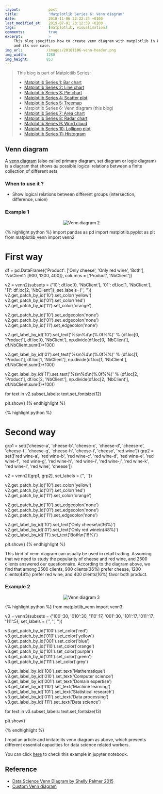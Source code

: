 ```yaml
---
layout:             post
title:              "Matplotlib Series 6: Venn diagram"
date:               2018-11-06 22:22:34 +0100
last_modified_at:   2019-07-01 23:12:59 +0200
tags:               [matplotlib, visualisation]
comments:           true
excerpt:            >
    This blog specifies how to create venn diagram with matplotlib in Python,
    and its use case.
img_url:           /images/20181106-venn-header.png
img_width:         1280
img_height:        853
---
```


> This blog is part of Matplotlib Series:
> * [Matplotlib Series 1: Bar chart][series1]
> * [Matplotlib Series 2: Line chart][series2]
> * [Matplotlib Series 3: Pie chart][series3]
> * [Matplotlib Series 4: Scatter plot][series4]
> * [Matplotlib Series 5: Treemap][series5]
> * Matplotlib Series 6: Venn diagram (this blog)
> * [Matplotlib Series 7: Area chart][series7]
> * [Matplotlib Series 8: Radar chart][series8]
> * [Matplotlib Series 9: Word cloud][series9]
> * [Matplotlib Series 10: Lollipop plot][series10]
> * [Matplotlib Series 11: Histogram][series11]

## Venn diagram
A [venn diagram][venn diagram] (also called primary diagram, set diagram or
logic diagram) is a diagram that shows _all_ possible logical relations between
a finite collection of different sets.

### When to use it ?
- Show logical relations between different groups (intersection, difference, union)

### Example 1
<p align="center">
  <img alt="Venn diagram 2"
  src="{{ site.baseurl }}/images/20181106-venn2.png"/>
</p>

{% highlight python %}
import pandas as pd
import matplotlib.pyplot as plt
from matplotlib_venn import venn2

# First way
df = pd.DataFrame({'Product': ['Only cheese', 'Only red wine', 'Both'],
                   'NbClient': [900, 1200, 400]},
                  columns = ['Product', 'NbClient'])

v2 = venn2(subsets = {'10': df.loc[0, 'NbClient'],
                      '01': df.loc[1, 'NbClient'],
                      '11': df.loc[2, 'NbClient']},
           set_labels=('', ''))
v2.get_patch_by_id('10').set_color('yellow')
v2.get_patch_by_id('01').set_color('red')
v2.get_patch_by_id('11').set_color('orange')

v2.get_patch_by_id('10').set_edgecolor('none')
v2.get_patch_by_id('01').set_edgecolor('none')
v2.get_patch_by_id('11').set_edgecolor('none')

v2.get_label_by_id('10').set_text('%s\n%d\n(%.0f%%)' % (df.loc[0, 'Product'],
                                                        df.loc[0, 'NbClient'],
                                                        np.divide(df.loc[0, 'NbClient'],
                                                                  df.NbClient.sum())*100))

v2.get_label_by_id('01').set_text('%s\n%d\n(%.0f%%)' % (df.loc[1, 'Product'],
                                                        df.loc[1, 'NbClient'],
                                                        np.divide(df.loc[1, 'NbClient'],
                                                                  df.NbClient.sum())*100))

v2.get_label_by_id('11').set_text('%s\n%d\n(%.0f%%)' % (df.loc[2, 'Product'],
                                                        df.loc[2, 'NbClient'],
                                                        np.divide(df.loc[2, 'NbClient'],
                                                                  df.NbClient.sum())*100))

for text in v2.subset_labels:
    text.set_fontsize(12)

plt.show()
{% endhighlight %}

{% highlight python %}
# Second way
grp1 = set(['cheese-a', 'cheese-b', 'cheese-c', 'cheese-d',
            'cheese-e', 'cheese-f', 'cheese-g', 'cheese-h',
            'cheese-i', 'cheese', 'red wine'])
grp2 = set(['red wine-a', 'red wine-b', 'red wine-c', 'red wine-d',
            'red wine-e', 'red wine-f', 'red wine-g', 'red wine-h',
            'red wine-i', 'red wine-j', 'red wine-k', 'red wine-l',
            'red wine', 'cheese'])

v2 = venn2([grp1, grp2], set_labels = ('', ''))

v2.get_patch_by_id('10').set_color('yellow')
v2.get_patch_by_id('01').set_color('red')
v2.get_patch_by_id('11').set_color('orange')

v2.get_patch_by_id('10').set_edgecolor('none')
v2.get_patch_by_id('01').set_edgecolor('none')
v2.get_patch_by_id('11').set_edgecolor('none')

v2.get_label_by_id('10').set_text('Only cheese\n(36%)')
v2.get_label_by_id('01').set_text('Only red wine\n(48%)')
v2.get_label_by_id('11').set_text('Both\n(16%)')

plt.show()
{% endhighlight %}

This kind of venn diagram can usually be used in retail trading. Assuming that
we need to study the popularity of cheese and red wine, and 2500 clients
answered our questionnaire. According to the diagram above, we find that among
2500 clients, 900 clients(36%) prefer cheese, 1200 clients(48%) prefer red wine,
and 400 clients(16%) favor both product.

### Example 2
<p align="center">
  <img alt="Venn diagram 3"
  src="{{ site.baseurl }}/images/20181106-venn3.png"/>
</p>

{% highlight python %}
from matplotlib_venn import venn3

v3 = venn3(subsets = {'100':30, '010':30, '110':17,
                      '001':30, '101':17, '011':17, '111':5},
           set_labels = ('', '', ''))

v3.get_patch_by_id('100').set_color('red')
v3.get_patch_by_id('010').set_color('yellow')
v3.get_patch_by_id('001').set_color('blue')
v3.get_patch_by_id('110').set_color('orange')
v3.get_patch_by_id('101').set_color('purple')
v3.get_patch_by_id('011').set_color('green')
v3.get_patch_by_id('111').set_color('grey')

v3.get_label_by_id('100').set_text('Mathematique')
v3.get_label_by_id('010').set_text('Computer science')
v3.get_label_by_id('001').set_text('Domain expertise')
v3.get_label_by_id('110').set_text('Machine learning')
v3.get_label_by_id('101').set_text('Statistical research')
v3.get_label_by_id('011').set_text('Data processing')
v3.get_label_by_id('111').set_text('Data science')

for text in v3.subset_labels:
    text.set_fontsize(13)

plt.show()

{% endhighlight %}

I read an article and imitate its venn diagram as above, which presents
different essential capacities for data science related workers.

You can click [here][notebook] to check this example in jupyter notebook.

## Reference
- [Data Science Venn Diagram by Shelly Palmer 2015][1]
- [Custom Venn diagram][2]

[venn diagram]: https://en.wikipedia.org/wiki/Venn_diagram
[notebook]: https://github.com/jingwen-z/python-playground/blob/master/python_for_data_analysis/plotting_and_visualization/venn_diagram.ipynb
[1]: http://www.datascienceassn.org/content/data-science-venn-diagram-shelly-palmer-2015
[2]: https://python-graph-gallery.com/172-custom-venn-diagram/
[series1]: https://jingwen-z.github.io/data-viz-with-matplotlib-series1-bar-chart/
[series2]: https://jingwen-z.github.io/data-viz-with-matplotlib-series2-line-chart/
[series3]: https://jingwen-z.github.io/data-viz-with-matplotlib-series3-pie-chart/
[series4]: https://jingwen-z.github.io/data-viz-with-matplotlib-series4-scatter-plot/
[series5]: https://jingwen-z.github.io/data-viz-with-matplotlib-series5-treemap/
[series7]: https://jingwen-z.github.io/data-viz-with-matplotlib-series7-area-chart/
[series8]: https://jingwen-z.github.io/data-viz-with-matplotlib-series8-radar-chart/
[series9]: https://jingwen-z.github.io/data-viz-with-matplotlib-series9-word-cloud/
[series10]: https://jingwen-z.github.io/data-viz-with-matplotlib-series10-lollipop-plot/
[series11]: https://jingwen-z.github.io/data-viz-with-matplotlib-series11-histogram/